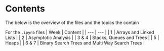 # Contents
The below is the overview of the files and the topics the contain

For the `.ipynb` files
| Week | Content |
| --- | --- |
| 1 | Arrays and Linked Lists |
| 2 | Asymptotic Analysis |
| 3 & 4 | Stacks, Queues and Trees |
| 5 | Heaps |
| 6 & 7 | Binary Search Trees and Multi Way Search Trees |
